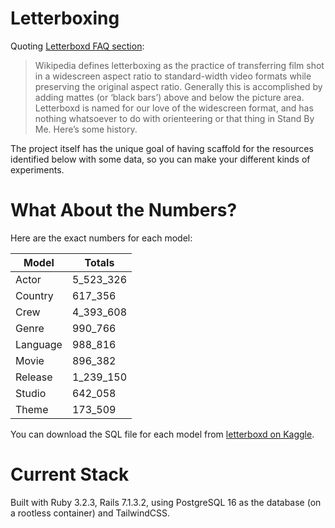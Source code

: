 # Letterboxing

Quoting [Letterboxd FAQ section](https://letterboxd.com/about/faq/):

> Wikipedia defines letterboxing as the practice of transferring film shot in a widescreen aspect ratio to standard-width video formats while preserving the original aspect ratio. Generally this is accomplished by adding mattes (or ‘black bars’) above and below the picture area. Letterboxd is named for our love of the widescreen format, and has nothing whatsoever to do with orienteering or that thing in Stand By Me. Here’s some history.

The project itself has the unique goal of having scaffold for the resources identified below with some data, so you can make your different kinds of experiments.

# What About the Numbers?

Here are the exact numbers for each model:

| Model    | Totals |
| -------- | ------ |
| Actor    | 5_523_326 |
| Country  | 617_356   |
| Crew     | 4_393_608 |
| Genre    | 990_766   |
| Language | 988_816   |
| Movie    | 896_382   |
| Release  | 1_239_150 |
| Studio   | 642_058   |
| Theme    | 173_509   |

You can download the SQL file for each model from [letterboxd on Kaggle](https://www.kaggle.com/datasets/ruyrocha/letterboxd/data).

# Current Stack

Built with Ruby 3.2.3, Rails 7.1.3.2, using PostgreSQL 16 as the database (on a rootless container) and TailwindCSS.

